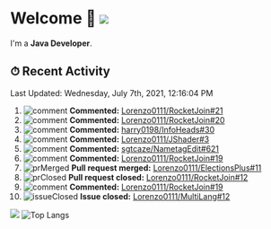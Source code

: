 # Welcome 👋 ![](https://hit.yhype.me/github/profile?user_id=69311874)

I'm a **Java Developer**.

## ⏱ Recent Activity

<!--RECENT_ACTIVITY:last_update-->
Last Updated: Wednesday, July 7th, 2021, 12:16:04 PM
<!--RECENT_ACTIVITY:last_update_end-->

<!--RECENT_ACTIVITY:start-->
1. ![comment] **Commented:** [Lorenzo0111/RocketJoin#21](https://github.com/Lorenzo0111/RocketJoin/pull/21#issuecomment-875331060)
2. ![comment] **Commented:** [Lorenzo0111/RocketJoin#20](https://github.com/Lorenzo0111/RocketJoin/pull/20#issuecomment-875330946)
3. ![comment] **Commented:** [harry0198/InfoHeads#30](https://github.com/harry0198/InfoHeads/pull/30#issuecomment-875330649)
4. ![comment] **Commented:** [Lorenzo0111/JShader#3](https://github.com/Lorenzo0111/JShader/pull/3#issuecomment-874925537)
5. ![comment] **Commented:** [sgtcaze/NametagEdit#621](https://github.com/sgtcaze/NametagEdit/issues/621#issuecomment-874925379)
6. ![comment] **Commented:** [Lorenzo0111/RocketJoin#19](https://github.com/Lorenzo0111/RocketJoin/pull/19#issuecomment-874878087)
7. ![prMerged] **Pull request merged:** [Lorenzo0111/ElectionsPlus#11](https://github.com/Lorenzo0111/ElectionsPlus/pull/11)
8. ![prClosed] **Pull request closed:** [Lorenzo0111/RocketJoin#12](https://github.com/Lorenzo0111/RocketJoin/pull/12)
9. ![comment] **Commented:** [Lorenzo0111/RocketJoin#19](https://github.com/Lorenzo0111/RocketJoin/pull/19#issuecomment-874876322)
10. ![issueClosed] **Issue closed:** [Lorenzo0111/MultiLang#12](https://github.com/Lorenzo0111/MultiLang/issues/12)
<!--RECENT_ACTIVITY:end-->

[![](https://github-readme-stats.vercel.app/api?username=Lorenzo0111&show_icons=true&count_private=true)](https://github.com/Lorenzo0111)
![Top Langs](https://github-readme-stats.vercel.app/api/top-langs/?username=Lorenzo0111&layout=compact)

[issueOpened]: https://cdn.jsdelivr.net/gh/Readme-Workflows/Readme-Icons@main/icons/octicons/IssueOpenedOld.svg
[issueClosed]: https://cdn.jsdelivr.net/gh/Readme-Workflows/Readme-Icons@main/icons/octicons/IssueClosedOld.svg

[prOpened]: https://cdn.jsdelivr.net/gh/Readme-Workflows/Readme-Icons@main/icons/octicons/PullRequestOpened.svg
[prClosed]: https://cdn.jsdelivr.net/gh/Readme-Workflows/Readme-Icons@main/icons/octicons/PullRequestClosed.svg
[prMerged]: https://cdn.jsdelivr.net/gh/Readme-Workflows/Readme-Icons@main/icons/octicons/PullRequestMerged.svg

[comment]: https://cdn.jsdelivr.net/gh/Readme-Workflows/Readme-Icons@main/icons/octicons/Comment.svg

[changesRequested]: https://cdn.jsdelivr.net/gh/Readme-Workflows/Readme-Icons@main/icons/octicons/RequestedChanges.svg
[approved]: https://cdn.jsdelivr.net/gh/Readme-Workflows/Readme-Icons@main/icons/octicons/ApprovedChanges.svg

[repoCreated]: https://cdn.jsdelivr.net/gh/Readme-Workflows/Readme-Icons@main/icons/octicons/Repository.svg
[release]: https://cdn.jsdelivr.net/gh/Readme-Workflows/Readme-Icons@main/icons/octicons/Release.svg
[star]: https://cdn.jsdelivr.net/gh/Readme-Workflows/Readme-Icons@main/icons/octicons/StarredRepository.svg
[wiki]: https://cdn.jsdelivr.net/gh/Readme-Workflows/Readme-Icons@main/icons/octicons/Wiki.svg
[fork]: https://cdn.jsdelivr.net/gh/Readme-Workflows/Readme-Icons@main/icons/octicons/ForkedRepository.svg
[people]: https://cdn.jsdelivr.net/gh/Readme-Workflows/Readme-Icons@main/icons/octicons/People.svg
